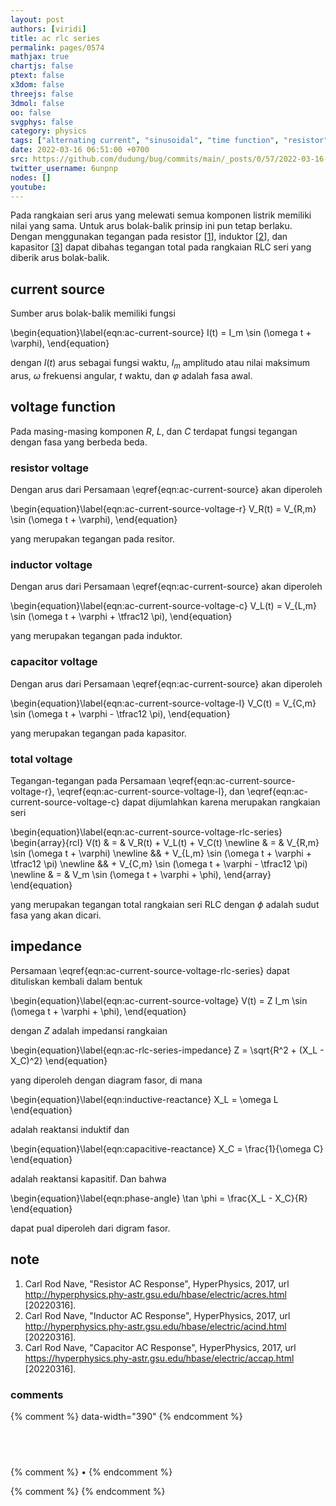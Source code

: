 ```yaml
---
layout: post
authors: [viridi]
title: ac rlc series
permalink: pages/0574
mathjax: true
chartjs: false
ptext: false
x3dom: false
threejs: false
3dmol: false
oo: false
svgphys: false
category: physics
tags: ["alternating current", "sinusoidal", "time function", "resistor", "inductor", "capacitor", "series"]
date: 2022-03-16 06:51:00 +0700
src: https://github.com/dudung/bug/commits/main/_posts/0/57/2022-03-16-ac-rlc-series.md
twitter_username: 6unpnp
nodes: []
youtube:
---
```

Pada rangkaian seri arus yang melewati semua komponen listrik memiliki nilai yang sama. Untuk arus bolak-balik prinsip ini pun tetap berlaku. Dengan menggunakan tegangan pada resistor [[1](#r01)], induktor [[2](#r02)], dan kapasitor [[3](#r03)] dapat dibahas tegangan total pada rangkaian RLC seri yang diberik arus bolak-balik.


## current source
Sumber arus bolak-balik memiliki fungsi

\begin{equation}\label{eqn:ac-current-source}
I(t) = I_m \sin (\omega t + \varphi),
\end{equation}

dengan $I(t)$ arus sebagai fungsi waktu, $I_m$ amplitudo atau nilai maksimum arus, $\omega$ frekuensi angular, $t$ waktu, dan $\varphi$ adalah fasa awal.

## voltage function
Pada masing-masing komponen $R$, $L$, dan $C$ terdapat fungsi tegangan dengan fasa yang berbeda beda.

### resistor voltage
Dengan arus dari Persamaan \eqref{eqn:ac-current-source} akan diperoleh

\begin{equation}\label{eqn:ac-current-source-voltage-r}
V_R(t) = V_{R,m} \sin (\omega t + \varphi),
\end{equation}

yang merupakan tegangan pada resitor.

### inductor voltage
Dengan arus dari Persamaan \eqref{eqn:ac-current-source} akan diperoleh

\begin{equation}\label{eqn:ac-current-source-voltage-c}
V_L(t) = V_{L,m} \sin (\omega t + \varphi + \tfrac12 \pi),
\end{equation}

yang merupakan tegangan pada induktor.

### capacitor voltage
Dengan arus dari Persamaan \eqref{eqn:ac-current-source} akan diperoleh

\begin{equation}\label{eqn:ac-current-source-voltage-l}
V_C(t) = V_{C,m} \sin (\omega t + \varphi - \tfrac12 \pi),
\end{equation}

yang merupakan tegangan pada kapasitor.

### total voltage
Tegangan-tegangan pada Persamaan \eqref{eqn:ac-current-source-voltage-r}, \eqref{eqn:ac-current-source-voltage-l}, dan \eqref{eqn:ac-current-source-voltage-c} dapat dijumlahkan karena merupakan rangkaian seri

\begin{equation}\label{eqn:ac-current-source-voltage-rlc-series}
\begin{array}{rcl}
V(t) & = & V_R(t) + V_L(t) + V_C(t) \newline
& = & V_{R,m} \sin (\omega t + \varphi) \newline
&& + V_{L,m} \sin (\omega t + \varphi + \tfrac12 \pi) \newline
&& + V_{C,m} \sin (\omega t + \varphi - \tfrac12 \pi) \newline
& = & V_m \sin (\omega t + \varphi + \phi),
\end{array}
\end{equation}

yang merupakan tegangan total rangkaian seri RLC dengan $\phi$ adalah sudut fasa yang akan dicari.


## impedance
Persamaan \eqref{eqn:ac-current-source-voltage-rlc-series} dapat dituliskan kembali dalam bentuk

\begin{equation}\label{eqn:ac-current-source-voltage}
V(t) = Z I_m \sin (\omega t + \varphi + \phi),
\end{equation}

dengan $Z$ adalah impedansi rangkaian

\begin{equation}\label{eqn:ac-rlc-series-impedance}
Z = \sqrt{R^2 + (X_L - X_C)^2}
\end{equation}

yang diperoleh dengan diagram fasor, di mana

\begin{equation}\label{eqn:inductive-reactance}
X_L = \omega L
\end{equation}

adalah reaktansi induktif dan

\begin{equation}\label{eqn:capacitive-reactance}
X_C = \frac{1}{\omega C}
\end{equation}

adalah reaktansi kapasitif. Dan bahwa

\begin{equation}\label{eqn:phase-angle}
\tan \phi = \frac{X_L - X_C}{R}
\end{equation}

dapat pual diperoleh dari digram fasor.


## note
1. <a name='r01'></a>Carl Rod Nave, "Resistor AC Response", HyperPhysics, 2017, url <http://hyperphysics.phy-astr.gsu.edu/hbase/electric/acres.html> [20220316].
2. <a name='r02'></a>Carl Rod Nave, "Inductor AC Response", HyperPhysics, 2017, url <http://hyperphysics.phy-astr.gsu.edu/hbase/electric/acind.html> [20220316].
3. <a name='r03'></a>Carl Rod Nave, "Capacitor AC Response", HyperPhysics, 2017, url <https://hyperphysics.phy-astr.gsu.edu/hbase/electric/accap.html> [20220316].

### comments
{% comment %} data-width="390" {% endcomment %}


## &nbsp;
{% comment %} []() &bull; []() {% endcomment %}


<ans>
</ans>


{% comment %}
{% endcomment %}
